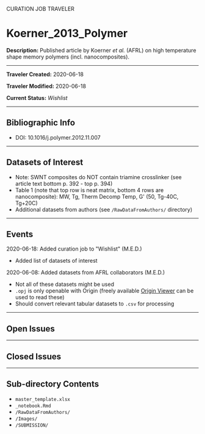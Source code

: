 CURATION JOB TRAVELER

# Koerner_2013_Polymer

**Description:** Published article by Koerner *et al.* (AFRL) on high temperature shape memory polymers (incl. nanocomposites).

---

**Traveler Created:** 2020-06-18

**Traveler Modified:** 2020-06-18

**Current Status:** *Wishlist*

---

## Bibliographic Info

* DOI: 10.1016/j.polymer.2012.11.007

---

## Datasets of Interest

* Note: SWNT composites do NOT contain triamine crosslinker (see article text bottom p. 392 - top p. 394)
* Table 1 (note that top row is neat matrix, bottom 4 rows are nanocomposite): MW, Tg, Therm Decomp Temp, G' (50, Tg-40C, Tg+20C)
* Additional datasets from authors (see `/RawDataFromAuthors/` directory)


---

## Events

2020-06-18: Added curation job to "Wishlist" (M.E.D.)
* Added list of datasets of interest

2020-06-08: Added datasets from AFRL collaborators (M.E.D.)
* Not all of these datasets might be used
* `.opj` is only openable with Origin (freely available [Origin Viewer](https://www.originlab.com/viewer/) can be used to read these)
* Should convert relevant tabular datasets to `.csv` for processing




---

## Open Issues



---

## Closed Issues



---

## Sub-directory Contents

* `master_template.xlsx`
* `_notebook.Rmd`
* `/RawDataFromAuthors/`
* `/Images/`
* `/SUBMISSION/`
